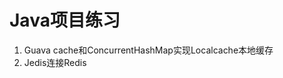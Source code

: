 # Java项目练习
<ol>
  <li>Guava cache和ConcurrentHashMap实现Localcache本地缓存</li>
  <li>Jedis连接Redis</li>
</ol>
